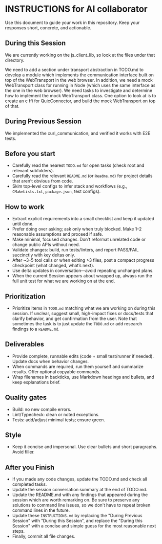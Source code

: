 # INSTRUCTIONS for AI collaborator

Use this document to guide your work in this repository. Keep your responses short, concrete, and actionable.

## During this Session

We are currently working on the js_client_lib, so look at the files under that directory.

We need to add a section under transport abstraction in TODO.md to develop a module which implements the communication interface built on top of the WebTransport in the web browser.  In addition, we need a mock WebTransport class for running in Node (which uses the same interface as the one in the web browser).  We need tasks to investigate and determine how to implement the mock WebTransport class.  One option to look at is to create an c ffi for QuicConnector, and build the mock WebTransport on top of that.

## During Previous Session

We implemented the curl_communication, and verified it works with E2E tests.

## Before you start
- Carefully read the nearest `TODO.md` for open tasks (check root and relevant subfolders).
- Carefully read the relevant `README.md` (or `Readme.md`) for project details that aren’t obvious from code.
- Skim top-level configs to infer stack and workflows (e.g., `CMakeLists.txt`, `package.json`, test configs).

## How to work
- Extract explicit requirements into a small checklist and keep it updated until done.
- Prefer doing over asking; ask only when truly blocked. Make 1–2 reasonable assumptions and proceed if safe.
- Make minimal, focused changes. Don’t reformat unrelated code or change public APIs without need.
- Validate changes: build, run tests/linters, and report PASS/FAIL succinctly with key deltas only.
- After ~3–5 tool calls or when editing >3 files, post a compact progress checkpoint (what changed, what’s next).
- Use delta updates in conversation—avoid repeating unchanged plans.
- When the current Session appears about wrapped up, always run the full unit test for what we are working on at the end.

## Prioritization
- Prioritize items in `TODO.md` matching what we are working on during this session. If unclear, suggest small, high-impact fixes or docs/tests that clarify behavior, and get confirmation from the user.  Note that sometimes the task is to just update the `TODO.md` or add research findings to a `README.md`.

## Deliverables
- Provide complete, runnable edits (code + small test/runner if needed). Update docs when behavior changes.
- When commands are required, run them yourself and summarize results. Offer optional copyable commands.
- Wrap filenames in backticks, use Markdown headings and bullets, and keep explanations brief.

## Quality gates
- Build: no new compile errors.
- Lint/Typecheck: clean or noted exceptions.
- Tests: add/adjust minimal tests; ensure green.

## Style
- Keep it concise and impersonal. Use clear bullets and short paragraphs. Avoid filler.

## After you Finish

- If you made any code changes, update the TODO.md and check all completed tasks.
- Update the session conversation summary at the end of TODO.md.
- Update the README.md with any findings that appeared during the session which are worth remarking on.  Be sure to preserve any solutions to command line issues, so we don't have to repeat broken command lines in the future.
- Update these `INSTRUCTIONS.md` by replacing the "During Previous Session" with "During this Session", and replace the "During this Session" with a concise and simple guess for the most reasonable next steps.
- Finally, commit all file changes.